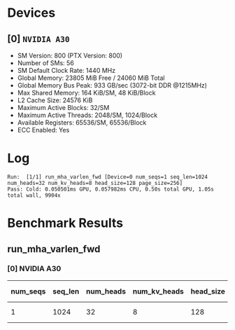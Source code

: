# Devices

## [0] `NVIDIA A30`
* SM Version: 800 (PTX Version: 800)
* Number of SMs: 56
* SM Default Clock Rate: 1440 MHz
* Global Memory: 23805 MiB Free / 24060 MiB Total
* Global Memory Bus Peak: 933 GB/sec (3072-bit DDR @1215MHz)
* Max Shared Memory: 164 KiB/SM, 48 KiB/Block
* L2 Cache Size: 24576 KiB
* Maximum Active Blocks: 32/SM
* Maximum Active Threads: 2048/SM, 1024/Block
* Available Registers: 65536/SM, 65536/Block
* ECC Enabled: Yes

# Log

```
Run:  [1/1] run_mha_varlen_fwd [Device=0 num_seqs=1 seq_len=1024 num_heads=32 num_kv_heads=8 head_size=128 page_size=256]
Pass: Cold: 0.050501ms GPU, 0.057982ms CPU, 0.50s total GPU, 1.05s total wall, 9904x 
```

# Benchmark Results

## run_mha_varlen_fwd

### [0] NVIDIA A30

| num_seqs | seq_len | num_heads | num_kv_heads | head_size | page_size | Memory Reads | Memory Writes | Memory Usage | Tokens | Samples | CPU Time  | Noise  | GPU Time  | Noise  | Elem/s  | GlobalMem BW | BWUtil |
|----------|---------|-----------|--------------|-----------|-----------|--------------|---------------|--------------|--------|---------|-----------|--------|-----------|--------|---------|--------------|--------|
|        1 |    1024 |        32 |            8 |       128 |       256 |    4.008 MiB |     8.000 KiB |         4096 |   1024 |   9904x | 57.982 us | 44.33% | 50.501 us | 25.01% | 20.277M |  83.378 GB/s |  8.94% |

